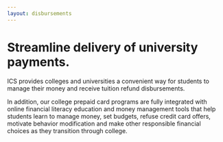 ```yaml
---
layout: disbursements
---
```


# Streamline delivery of university payments.

ICS provides colleges and universities a convenient way for students to
manage their money and receive tuition refund disbursements.

In addition, our college prepaid card programs are fully integrated with
online financial literacy education and money management tools that help
students learn to manage money, set budgets, refuse credit card offers,
motivate behavior modification and make other responsible financial choices
as they transition through college.
